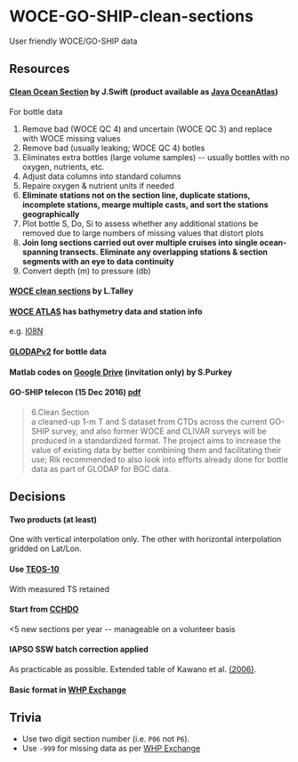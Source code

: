 # WOCE-GO-SHIP-clean-sections
User friendly WOCE/GO-SHIP data

## Resources

#### [Clean Ocean Section](https://agu.confex.com/agu/os18/meetingapp.cgi/Paper/319661) by J.Swift (product available as [Java OceanAtlas](http://joa.ucsd.edu/data/best.html))
For bottle data
1. Remove bad (WOCE QC 4) and uncertain (WOCE QC 3) and replace with WOCE missing values
1. Remove bad (usually leaking; WOCE QC 4) botles
1. Eliminates extra bottles (large volume samples) -- usually bottles with no oxygen, nutrients, etc.
1. Adjust data columns into standard columns
1. Repaire oxygen & nutrient units if needed
1. **Eliminate stations not on the section line, duplicate stations, incomplete stations, mearge multiple casts, and sort the stations geographically**
1. Plot bottle S, Do, Si to assess whether any additional stations be removed due to large numbers of missing values that distort plots
1. **Join long sections carried out over multiple cruises into single ocean-spanning transects. Eliminate any overlapping stations & section segments with an eye to data continuity**
1. Convert depth (m) to pressure (db)


#### [WOCE clean sections](http://sam.ucsd.edu/vertical_sections/.index.html) by L.Talley

#### [WOCE ATLAS](http://woceatlas.ucsd.edu/) has bathymetry data and station info
e.g. [I08N](http://whpP-atlas.ucsd.edu/whp_atlas/indian/i08n/info/bathy.htm)

#### [GLODAPv2](https://cdiac3.ornl.gov/waves/glodapv2/) for bottle data

#### Matlab codes on [Google Drive](https://www.google.com/appserve/mkt/p/AFIPhzUx-MnvU6PQKf0JvXqg_YNrVy6TUmRI6rhUWI0wvIrlG1xY2f5TuReGa-fT3NOstufGGkSr-2kBPIVKQ16yyJBxJ7w3vvdMz3ZIDbV_pEwOmTL3ygcAym-ri20) (invitation only) by S.Purkey

#### GO-SHIP telecon (15 Dec 2016) [pdf](http://www.go-ship.org/GO-ShipMinutes15dec2016_final.pdf)
> 6.Clean Section  
> a cleaned-up 1-m T and S dataset from CTDs across the current GO-SHIP survey, and also former WOCE and CLIVAR surveys will be produced in a standardized format. The project aims to increase the value of existing data by better combining them and facilitating their use; Rik recommended to also  look into efforts already done for bottle data as part of GLODAP for BGC data.




## Decisions
#### Two products (at least)
One with vertical interpolation only. The other with horizontal interpolation gridded on Lat/Lon.

#### Use [TEOS-10](http://www.teos-10.org)
With measured TS retained

#### Start from [CCHDO](https://cchdo.ucsd.edu)
<5 new sections per year -- manageable on a volunteer basis

#### IAPSO SSW batch correction applied
As practicable as possible. Extended table of Kawano et al. [(2006)](https://link.springer.com/article/10.1007/s10872-006-0097-8).

#### Basic format in [WHP Exchange](https://cchdo.ucsd.edu/formats)




## Trivia
+ Use two digit section number (i.e. `P06` not `P6`).
+ Use `-999` for missing data as per [WHP Exchange](https://exchange-format.readthedocs.io/en/latest/common.html#parameter-and-unit-lines)
